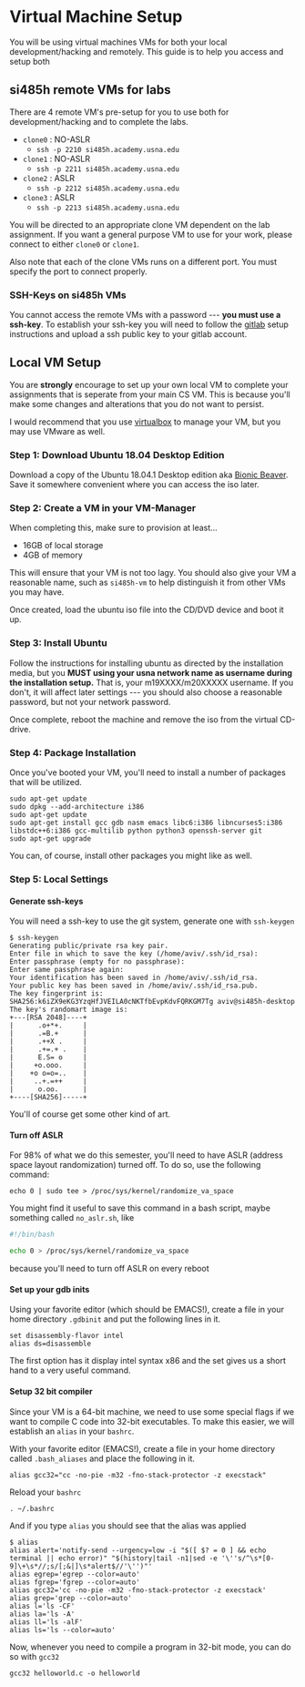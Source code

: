 # Virtual Machine Setup

You will be using virtual machines VMs for both your local development/hacking and remotely. This guide is to help you access and setup both

## si485h remote VMs for labs

There are 4 remote VM's pre-setup for you to use both for development/hacking
and to complete the labs.

* `clone0` : NO-ASLR
    * `ssh -p 2210 si485h.academy.usna.edu` 
* `clone1` : NO-ASLR
    * `ssh -p 2211 si485h.academy.usna.edu` 
* `clone2` : ASLR
    * `ssh -p 2212 si485h.academy.usna.edu`
* `clone3` : ASLR
    * `ssh -p 2213 si485h.academy.usna.edu` 

You will be directed to an appropriate clone VM dependent on the lab
assignment. If you want a general purpose VM to use for your work, please
connect to either `clone0` or `clone1`.

Also note that each of the clone VMs runs on a different port. You must specify
the port to connect properly.

### SSH-Keys on si485h VMs

You cannot access the remote VMs with a password --- **you must use a
ssh-key**. To establish your ssh-key you will need to follow the
[gitlab](gitlab.md) setup instructions and upload a ssh public key to your
gitlab account.

## Local VM Setup

You are **strongly** encourage to set up your own local VM to complete your
assignments that is seperate from your main CS VM. This is because you'll make
some changes and alterations that you do not want to persist.

I would recommend that you use [virtualbox](https://www.virtualbox.org/) to
manage your VM, but you may use VMware as well.


### Step 1: Download Ubuntu 18.04 Desktop Edition

Download a copy of the Ubuntu 18.04.1 Desktop edition aka [Bionic
Beaver](http://releases.ubuntu.com/18.04/ubuntu-18.04.1-desktop-amd64.iso). Save
it somewhere convenient where you can access the iso later.

### Step 2: Create a VM in your VM-Manager

When completing this, make sure to provision at least...

- 16GB of local storage
- 4GB of memory

This will ensure that your VM is not too lagy. You should also give your VM a
reasonable name, such as `si485h-vm` to help distinguish it from other VMs you
may have.

Once created, load the ubuntu iso file into the CD/DVD device and boot it up.

### Step 3: Install Ubuntu

Follow the instructions for installing ubuntu as directed by the installation
media, but you **MUST using your usna network name as username during the
installation setup.** That is, your m19XXXX/m20XXXXX username. If you don't, it
will affect later settings --- you should also choose a reasonable password, but
not your network password.

Once complete, reboot the machine and remove the iso from the virtual CD-drive. 

### Step 4: Package Installation

Once you've booted your VM, you'll need to install a number of packages that
will be utilized.

```
sudo apt-get update
sudo dpkg --add-architecture i386
sudo apt-get update
sudo apt-get install gcc gdb nasm emacs libc6:i386 libncurses5:i386 libstdc++6:i386 gcc-multilib python python3 openssh-server git
sudo apt-get upgrade
```

You can, of course, install other packages you might like as well.

### Step 5: Local Settings


#### Generate ssh-keys

You will need a ssh-key to use the git system, generate one with `ssh-keygen` 

```
$ ssh-keygen 
Generating public/private rsa key pair.
Enter file in which to save the key (/home/aviv/.ssh/id_rsa): 
Enter passphrase (empty for no passphrase): 
Enter same passphrase again: 
Your identification has been saved in /home/aviv/.ssh/id_rsa.
Your public key has been saved in /home/aviv/.ssh/id_rsa.pub.
The key fingerprint is:
SHA256:k6iZX9eKG3YzqHfJVEILA0cNKTfbEvpKdvFQRKGM7Tg aviv@si485h-desktop
The key's randomart image is:
+---[RSA 2048]----+
|      .o+*+.     |
|      .=B.+      |
|      .++X .     |
|      .+=.+ .    |
|      E.S= o     |
|     +o.ooo.     |
|    +o o=o=..    |
|     ..+.=++     |
|      o.oo.      |
+----[SHA256]-----+
```

You'll of course get some other kind of art. 

#### Turn off ASLR

For 98% of what we do this semester, you'll need to have ASLR (address space
layout randomization) turned off. To do so, use the following command:

```
echo 0 | sudo tee > /proc/sys/kernel/randomize_va_space
```

You might find it useful to save this command in a bash script, maybe something called `no_aslr.sh`, like

```bash
#!/bin/bash

echo 0 > /proc/sys/kernel/randomize_va_space
```

because you'll need to turn off ASLR on every reboot

#### Set up your gdb inits

Using your favorite editor (which should be EMACS!), create a file in your home
directory `.gdbinit` and put the following lines in it.

```
set disassembly-flavor intel
alias ds=disassemble
```
The first option has it display intel syntax x86 and the set gives us a short hand to a very useful command.

#### Setup 32 bit compiler

Since your VM is a 64-bit machine, we need to use some special flags if we want
to compile C code into 32-bit executables. To make this easier, we will
establish an `alias` in your `bashrc`.

With your favorite editor (EMACS!), create a file in your home directory called
`.bash_aliases` and place the following in it.

```
alias gcc32="cc -no-pie -m32 -fno-stack-protector -z execstack"
```

Reload your `bashrc` 

```
. ~/.bashrc
```

And if you type `alias` you should see that the alias was applied

```
$ alias
alias alert='notify-send --urgency=low -i "$([ $? = 0 ] && echo terminal || echo error)" "$(history|tail -n1|sed -e '\''s/^\s*[0-9]\+\s*//;s/[;&|]\s*alert$//'\'')"'
alias egrep='egrep --color=auto'
alias fgrep='fgrep --color=auto'
alias gcc32='cc -no-pie -m32 -fno-stack-protector -z execstack'
alias grep='grep --color=auto'
alias l='ls -CF'
alias la='ls -A'
alias ll='ls -alF'
alias ls='ls --color=auto'
```

Now, whenever you need to compile a program in 32-bit mode, you can do so with `gcc32`

```
gcc32 helloworld.c -o helloworld
```

















